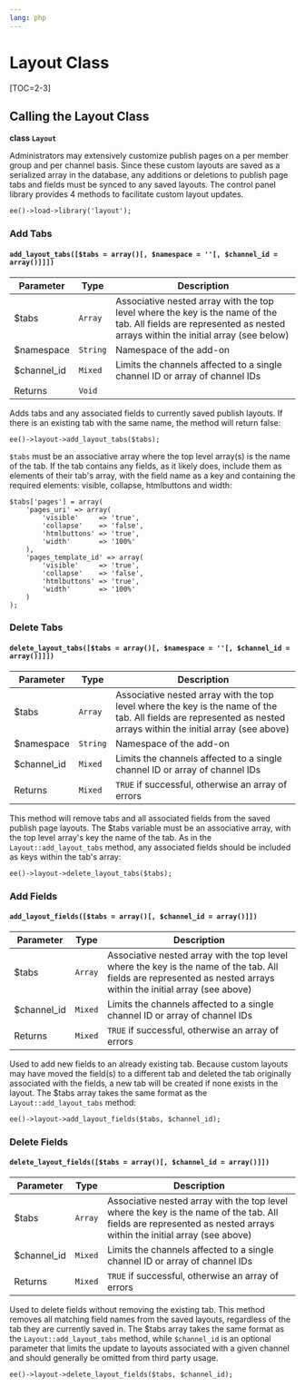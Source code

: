 ```yaml
---
lang: php
---
```


<!--
    This source file is part of the open source project
    ExpressionEngine User Guide (https://github.com/ExpressionEngine/ExpressionEngine-User-Guide)

    @link      https://expressionengine.com/
    @copyright Copyright (c) 2003-2020, Packet Tide, LLC (https://www.packettide.com)
    @license   https://expressionengine.com/license Licensed under Apache License, Version 2.0
-->

# Layout Class

[TOC=2-3]

## Calling the Layout Class

**class `Layout`**

Administrators may extensively customize publish pages on a per member group and per channel basis. Since these custom layouts are saved as a serialized array in the database, any additions or deletions to publish page tabs and fields must be synced to any saved layouts. The control panel library provides 4 methods to facilitate custom layout updates.

    ee()->load->library('layout');

### Add Tabs

#### `add_layout_tabs([$tabs = array()[, $namespace = ''[, $channel_id = array()]]])`

| Parameter    | Type     | Description                                                                                                                                                        |
| ------------ | -------- | ------------------------------------------------------------------------------------------------------------------------------------------------------------------ |
| \$tabs       | `Array`  | Associative nested array with the top level where the key is the name of the tab. All fields are represented as nested arrays within the initial array (see below) |
| \$namespace  | `String` | Namespace of the add-on                                                                                                                                            |
| \$channel_id | `Mixed`  | Limits the channels affected to a single channel ID or array of channel IDs                                                                                        |
| Returns      | `Void`   |                                                                                                                                                                    |

Adds tabs and any associated fields to currently saved publish layouts. If there is an existing tab with the same name, the method will return false:

    ee()->layout->add_layout_tabs($tabs);

`$tabs` must be an associative array where the top level array(s) is the name of the tab. If the tab contains any fields, as it likely does, include them as elements of their tab's array, with the field name as a key and containing the required elements: visible, collapse, htmlbuttons and width:

    $tabs['pages'] = array(
        'pages_uri' => array(
            'visible'     => 'true',
            'collapse'    => 'false',
            'htmlbuttons' => 'true',
            'width'       => '100%'
        ),
        'pages_template_id' => array(
            'visible'     => 'true',
            'collapse'    => 'false',
            'htmlbuttons' => 'true',
            'width'       => '100%'
        )
    );

### Delete Tabs

#### `delete_layout_tabs([$tabs = array()[, $namespace = ''[, $channel_id = array()]]])`

| Parameter    | Type     | Description                                                                                                                                                        |
| ------------ | -------- | ------------------------------------------------------------------------------------------------------------------------------------------------------------------ |
| \$tabs       | `Array`  | Associative nested array with the top level where the key is the name of the tab. All fields are represented as nested arrays within the initial array (see above) |
| \$namespace  | `String` | Namespace of the add-on                                                                                                                                            |
| \$channel_id | `Mixed`  | Limits the channels affected to a single channel ID or array of channel IDs                                                                                        |
| Returns      | `Mixed`  | `TRUE` if successful, otherwise an array of errors                                                                                                                 |

This method will remove tabs and all associated fields from the saved publish page layouts. The \$tabs variable must be an associative array, with the top level array's key the name of the tab. As in the `Layout::add_layout_tabs` method, any associated fields should be included as keys within the tab's array:

    ee()->layout->delete_layout_tabs($tabs);

### Add Fields

#### `add_layout_fields([$tabs = array()[, $channel_id = array()]])`

| Parameter    | Type    | Description                                                                                                                                                        |
| ------------ | ------- | ------------------------------------------------------------------------------------------------------------------------------------------------------------------ |
| \$tabs       | `Array` | Associative nested array with the top level where the key is the name of the tab. All fields are represented as nested arrays within the initial array (see above) |
| \$channel_id | `Mixed` | Limits the channels affected to a single channel ID or array of channel IDs                                                                                        |
| Returns      | `Mixed` | `TRUE` if successful, otherwise an array of errors                                                                                                                 |

Used to add new fields to an already existing tab. Because custom layouts may have moved the field(s) to a different tab and deleted the tab originally associated with the fields, a new tab will be created if none exists in the layout. The \$tabs array takes the same format as the `Layout::add_layout_tabs` method:

    ee()->layout->add_layout_fields($tabs, $channel_id);

### Delete Fields

#### `delete_layout_fields([$tabs = array()[, $channel_id = array()]])`

| Parameter    | Type    | Description                                                                                                                                                        |
| ------------ | ------- | ------------------------------------------------------------------------------------------------------------------------------------------------------------------ |
| \$tabs       | `Array` | Associative nested array with the top level where the key is the name of the tab. All fields are represented as nested arrays within the initial array (see above) |
| \$channel_id | `Mixed` | Limits the channels affected to a single channel ID or array of channel IDs                                                                                        |
| Returns      | `Mixed` | `TRUE` if successful, otherwise an array of errors                                                                                                                 |

Used to delete fields without removing the existing tab. This method removes all matching field names from the saved layouts, regardless of the tab they are currently saved in. The \$tabs array takes the same format as the `Layout::add_layout_tabs` method, while `$channel_id` is an optional parameter that limits the update to layouts associated with a given channel and should generally be omitted from third party usage.

    ee()->layout->delete_layout_fields($tabs, $channel_id);
